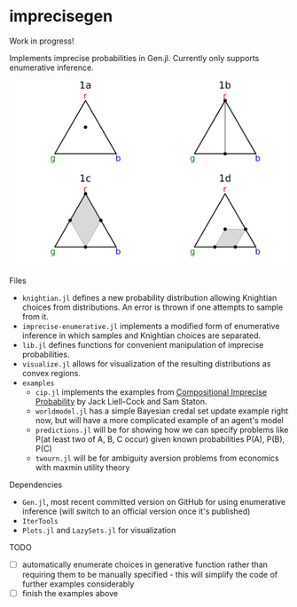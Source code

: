 # imprecisegen

Work in progress!

Implements imprecise probabilities in Gen.jl. Currently only supports enumerative inference.

![Output from cip.jl](cip.svg)

Files

- `knightian.jl` defines a new probability distribution allowing Knightian choices from distributions. An error is thrown if one attempts to sample from it.
- `imprecise-enumerative.jl` implements a modified form of enumerative inference in which samples and Knightian choices are separated.
- `lib.jl` defines functions for convenient manipulation of imprecise probabilities.
- `visualize.jl` allows for visualization of the resulting distributions as convex regions.
- `examples`
  - `cip.jl` implements the examples from [Compositional Imprecise Probability](http://arxiv.org/abs/2405.09391) by Jack Liell-Cock and Sam Staton.
  - `worldmodel.jl` has a simple Bayesian credal set update example right now, but will have a more complicated example of an agent's model
  - `predictions.jl` will be for showing how we can specify problems like P(at least two of A, B, C occur) given known probabilities P(A), P(B), P(C)
  - `twourn.jl` will be for ambiguity aversion problems from economics with maxmin utility theory

Dependencies

- `Gen.jl`, most recent committed version on GitHub for using enumerative inference (will switch to an official version once it's published)
- `IterTools`
- `Plots.jl` and `LazySets.jl` for visualization

TODO

- [ ] automatically enumerate choices in generative function rather than requiring them to be manually specified - this will simplify the code of further examples considerably
- [ ] finish the examples above
